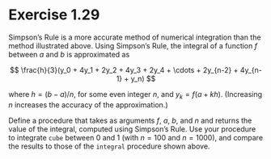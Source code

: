 # Exercise 1.29

Simpson’s Rule is a more accurate method of numerical integration than the
method illustrated above. Using Simpson’s Rule, the integral of a function $f$
between $a$ and $b$ is approximated as

$$
\frac{h}{3}(y_0 + 4y_1 + 2y_2 + 4y_3 + 2y_4 + \cdots + 2y_{n-2} + 4y_{n-1} + y_n)
$$

where $h = (b-a)/n$, for some even integer $n$, and $y_k = f(a + kh)$.
(Increasing $n$ increases the accuracy of the approximation.)

Define a procedure that takes as arguments $f$, $a$, $b$, and $n$ and returns
the value of the integral, computed using Simpson’s Rule. Use your procedure to
integrate `cube` between 0 and 1 (with $n = 100$ and $n = 1000$), and compare
the results to those of the `integral` procedure shown above.
